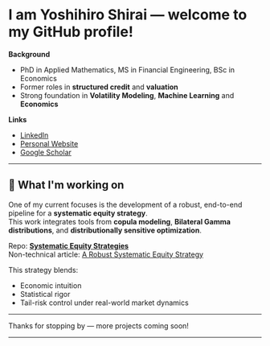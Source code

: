 # I am Yoshihiro Shirai — welcome to my GitHub profile!

**Background**  
- PhD in Applied Mathematics, MS in Financial Engineering, BSc in Economics
- Former roles in **structured credit** and **valuation**
- Strong foundation in **Volatility Modeling**, **Machine Learning** and **Economics**

**Links**  
- [LinkedIn](https://www.linkedin.com/in/yoshihiro-shirai)
- [Personal Website](https://yoshihiroshirai.com)
- [Google Scholar](https://https://scholar.google.com/citations?user=WK4k61sAAAAJ&hl=en)

---

## 🔬 What I'm working on

One of my current focuses is the development of a robust, end-to-end pipeline for a **systematic equity strategy**.  
This work integrates tools from **copula modeling**, **Bilateral Gamma distributions**, and **distributionally sensitive optimization**.

Repo: [**Systematic Equity Strategies**](https://github.com/yshirai999/Systematic-Equity-Strategies)  
Non-technical article: [A Robust Systematic Equity Strategy](https://medium.com/@yoshihiroshirai/a-robust-systematic-equity-strategies-d26ea229bde0)

This strategy blends:
- Economic intuition
- Statistical rigor
- Tail-risk control under real-world market dynamics

---

Thanks for stopping by — more projects coming soon!





---

